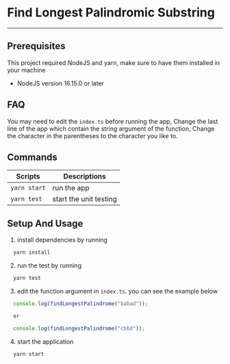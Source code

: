 # Find Longest Palindromic Substring

---

## Prerequisites
This project required NodeJS and yarn,
make sure to have them installed in your machine
  - NodeJS version 16.15.0 or later

## FAQ
You may need to edit the `index.ts` before running the app, Change the last line of the app which contain the string argument of the function, Change the character in the parentheses to the character you like to.

## Commands

| Scripts              | Descriptions                            |
|----------------------|-----------------------------------------|
|`yarn start`          | run the app                              |
|`yarn test`           | start the unit testing               |

## Setup And Usage
1. install dependencies by running
```bash
  yarn install
```
2. run the test by running
```bash
  yarn test
```
3. edit the function argument in `index.ts`. you can see the example below
```typescript
  console.log(findLongestPalindrome("babad"));

  or

  console.log(findLongestPalindrome("cbbd"));
```
4. start the application
```bash
  yarn start
```
